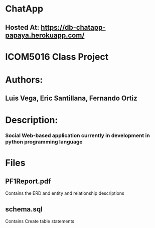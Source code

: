 # ChatApp
## Hosted At: https://db-chatapp-papaya.herokuapp.com/
# ICOM5016 Class Project
# Authors: 
## Luis Vega, Eric Santillana, Fernando Ortiz
# Description: 
### Social Web-based application currently in development in python programming language
# Files
## PF1Report.pdf
Contains the ERD and entity and relationship descriptions
## schema.sql
Contains Create table statements
